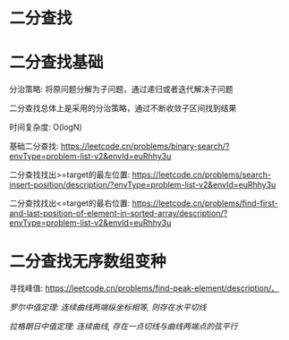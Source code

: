 # 二分查找

# 二分查找基础

分治策略: 将原问题分解为子问题，通过递归或者迭代解决子问题

二分查找总体上是采用的分治策略，通过不断收敛子区间找到结果

时间复杂度: O(logN)

基础二分查找: https://leetcode.cn/problems/binary-search/?envType=problem-list-v2&envId=euRhhy3u

二分查找找出>=target的最左位置: https://leetcode.cn/problems/search-insert-position/description/?envType=problem-list-v2&envId=euRhhy3u

二分查找找出<=target的最右位置: https://leetcode.cn/problems/find-first-and-last-position-of-element-in-sorted-array/description/?envType=problem-list-v2&envId=euRhhy3u

# 二分查找无序数组变种

寻找峰值: https://leetcode.cn/problems/find-peak-element/description/、

*罗尔中值定理: 连续曲线两端纵坐标相等, 则存在水平切线*

*拉格朗日中值定理: 连续曲线, 存在一点切线与曲线两端点的弦平行*